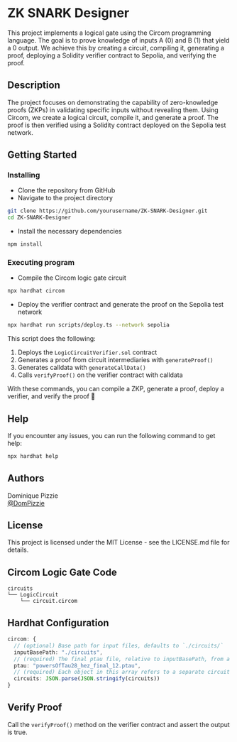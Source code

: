 
# ZK SNARK Designer

This project implements a logical gate using the Circom programming language. The goal is to prove knowledge of inputs A (0) and B (1) that yield a 0 output. We achieve this by creating a circuit, compiling it, generating a proof, deploying a Solidity verifier contract to Sepolia, and verifying the proof.

## Description

The project focuses on demonstrating the capability of zero-knowledge proofs (ZKPs) in validating specific inputs without revealing them. Using Circom, we create a logical circuit, compile it, and generate a proof. The proof is then verified using a Solidity contract deployed on the Sepolia test network.

## Getting Started

### Installing

* Clone the repository from GitHub
* Navigate to the project directory

```sh
git clone https://github.com/yourusername/ZK-SNARK-Designer.git
cd ZK-SNARK-Designer
```

* Install the necessary dependencies

```sh
npm install
```

### Executing program

* Compile the Circom logic gate circuit

```sh
npx hardhat circom
```

* Deploy the verifier contract and generate the proof on the Sepolia test network

```sh
npx hardhat run scripts/deploy.ts --network sepolia
```

This script does the following:
1. Deploys the `LogicCircuitVerifier.sol` contract
2. Generates a proof from circuit intermediaries with `generateProof()`
3. Generates calldata with `generateCallData()`
4. Calls `verifyProof()` on the verifier contract with calldata

With these commands, you can compile a ZKP, generate a proof, deploy a verifier, and verify the proof 🎉

## Help

If you encounter any issues, you can run the following command to get help:

```sh
npx hardhat help
```

## Authors

Dominique Pizzie  
[@DomPizzie](https://twitter.com/dompizzie)

## License

This project is licensed under the MIT License - see the LICENSE.md file for details.

## Circom Logic Gate Code

```text
circuits
└── LogicCircuit
    └── circuit.circom
```

## Hardhat Configuration

```ts
circom: {
  // (optional) Base path for input files, defaults to `./circuits/`
  inputBasePath: "./circuits",
  // (required) The final ptau file, relative to inputBasePath, from a Phase 1 ceremony
  ptau: "powersOfTau28_hez_final_12.ptau",
  // (required) Each object in this array refers to a separate circuit
  circuits: JSON.parse(JSON.stringify(circuits))
}
```

## Verify Proof

Call the `verifyProof()` method on the verifier contract and assert the output is true.
